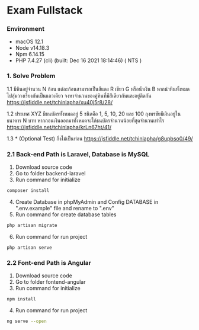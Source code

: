 # Exam Fullstack

### Environment 
- macOS 12.1
- Node v14.18.3
- Npm 6.14.15
- PHP 7.4.27 (cli) (built: Dec 16 2021 18:14:46) ( NTS )

### 1. Solve Problem
1.1 มีหินอยู่จำนวน N ก้อน แต่ละก้อนสามารถเป็นสีแดง R เขียว G หรือน้ำเงิน B หากนำหินทั้งหมดไปสุ่มวางเรียงกันเป็นแถวเดียว จงหาจำนวนของคู่หินที่มีสีเดียวกันและอยู่ติดกัน
https://jsfiddle.net/tchinlapha/xu40j5r8/28/

1.2 ประเทศ XYZ มีธนบัตรทั้งหมดอยู่ 5 ชนิดคือ 1, 5, 10, 20 และ 100 ลุงพรชัยมีเงินอยู่ในธนาคาร N บาท หากถอนเงินออกมาทั้งหมดจะได้ธนบัตรจำนวนน้อยที่สุดจำนวนเท่าไร
https://jsfiddle.net/tchinlapha/krLn67ht/41/

1.3 * (Optional Test) กิ่งไม้เป็นท่อน
https://jsfiddle.net/tchinlapha/g8upbso0/49/


### 2.1 Back-end Path is Laravel, Database is MySQL
1. Download source code
2. Go to folder backend-laravel
3. Run command for initialize
```sh
composer install
```
4. Create Database in phpMyAdmin and Config DATABASE in ".env.example" file and rename to ".env"
5. Run command for create database tables
```sh
php artisan migrate
```
6. Run command for run project
```sh
php artisan serve
```


### 2.2 Font-end Path is Angular
1. Download source code
2. Go to folder fontend-angular
3. Run command for initialize
```sh
npm install
```
4. Run command for run project
```sh
ng serve --open
```